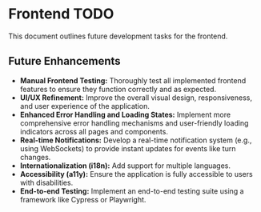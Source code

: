 # Frontend TODO

This document outlines future development tasks for the frontend.

## Future Enhancements

- **Manual Frontend Testing:** Thoroughly test all implemented frontend features to ensure they function correctly and as expected.
- **UI/UX Refinement:** Improve the overall visual design, responsiveness, and user experience of the application.
- **Enhanced Error Handling and Loading States:** Implement more comprehensive error handling mechanisms and user-friendly loading indicators across all pages and components.
- **Real-time Notifications:** Develop a real-time notification system (e.g., using WebSockets) to provide instant updates for events like turn changes.
- **Internationalization (i18n):** Add support for multiple languages.
- **Accessibility (a11y):** Ensure the application is fully accessible to users with disabilities.
- **End-to-end Testing:** Implement an end-to-end testing suite using a framework like Cypress or Playwright.
